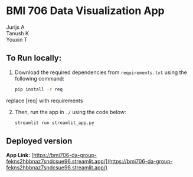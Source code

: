 # BMI 706 Data Visualization App
Jurijs A \
Tanush K \
Youxin T

## To Run locally:

1. Download the required dependencies from `requirements.txt` using the following command:

    ```bash
    pip install -r req
    ```
replace [req] with requirements

2. Then, run the app in ```./``` using the code below:

    ```bash
    streamlit run streamlit_app.py
    ```

## Deployed version ##
**App Link:** [https://bmi706-da-group-fekns2hbbnaz7sndcsue96.streamlit.app/](https://bmi706-da-group-fekns2hbbnaz7sndcsue96.streamlit.app/)
